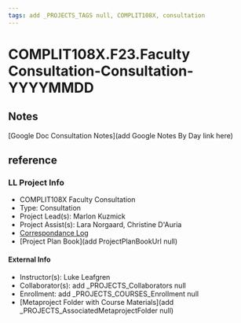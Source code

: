 ```yaml
---
tags: add _PROJECTS_TAGS null, COMPLIT108X, consultation
---
```

# COMPLIT108X.F23.Faculty Consultation-Consultation-YYYYMMDD

## Notes

[Google Doc Consultation Notes](add Google Notes By Day link here)

## reference

### LL Project Info
* COMPLIT108X Faculty Consultation
* Type: Consultation
* Project Lead(s): Marlon Kuzmick
* Project Assist(s): Lara Norgaard, Christine D'Auria
* [Correspondance Log](https://drive.google.com/drive/folders/1Zr7NGH0l9BhI3ysEUxEIuqTj--uuzcsh?usp=drive_link)
* [Project Plan Book](add ProjectPlanBookUrl null)

#### External Info
* Instructor(s): Luke Leafgren
* Collaborator(s): add _PROJECTS_Collaborators null
* Enrollment: add _PROJECTS_COURSES_Enrollment null
* [Metaproject Folder with Course Materials](add _PROJECTS_AssociatedMetaprojectFolder null)

